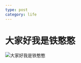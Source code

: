 ```yaml
---
type: post
category: life
---
```

# 大家好我是铁憨憨

![大家好我是铁憨憨](http://ww1.sinaimg.cn/mw690/89d0a2e1gy1g8hgaccb8sj22001i0hdu.jpg)